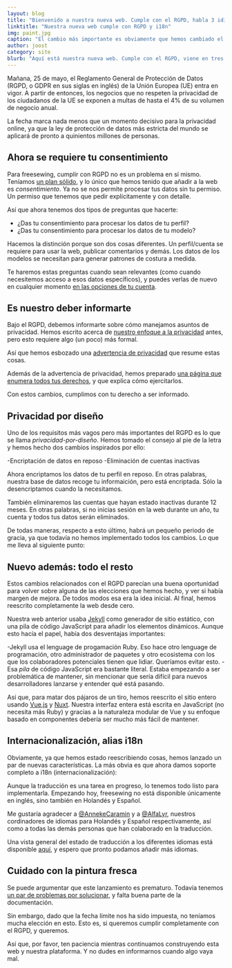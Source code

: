 ```yaml
---
layout: blog
title: "Bienvenido a nuestra nueva web. Cumple con el RGPD, habla 3 idiomas y huele a pintura fresca"
linktitle: "Nuestra nueva web cumple con RGPD y i18n"
img: paint.jpg
caption: "El cambio más importante es obviamente que hemos cambiado el morado por el negro como nuestro color principal"
author: joost
category: site
blurb: "Aquí está nuestra nueva web. Cumple con el RGPD, viene en tres idiomas y desde luego tiene un montón de cosas que necesitan más trabajo"
---
```


Mañana, 25 de mayo, el Reglamento General de Protección de Datos (RGPD, o GDPR en sus siglas en inglés) de la Unión Europea (UE) entra en vigor.
A partir de entonces, los negocios que no respeten la privacidad de los ciudadanos de la UE se exponen a multas de hasta el 4% de su volumen de negocio anual.

La fecha marca nada menos que un momento decisivo para la privacidad online, ya que la ley de protección de datos más estricta del mundo se aplicará de pronto a quinientos millones de personas.

## Ahora se requiere tu consentimiento

Para freesewing, cumplir con RGPD no es un problema en sí mismo.
Teníamos [un plan sólido](/es/blog/gdpr-plan), y lo único que hemos tenido que añadir a la web es *consentimiento*.
Ya no se nos permite procesar tus datos sin tu permiso.
Un permiso que tenemos que pedir explícitamente y con detalle.

Así que ahora tenemos dos tipos de preguntas que hacerte:

 - ¿Das tu consentimiento para procesar los datos de tu perfil?
 - ¿Das tu consentimiento para procesar los datos de tu modelo?

Hacemos la distinción porque son dos cosas diferentes.
Un perfil/cuenta se requiere para usar la web, publicar comentarios y demás.
Los datos de los modelos se necesitan para generar patrones de costura a medida.

Te haremos estas preguntas cuando sean relevantes
(como cuando necesitemos acceso a esos datos específicos),
y puedes verlas de nuevo en cualquier momento [en las opciones de tu cuenta](/es/account).

## Es nuestro deber informarte

Bajo el RGPD, debemos informarte sobre cómo manejamos asuntos de privacidad.
Hemos escrito acerca de [nuestro enfoque a la privacidad](/es/blog/privacy-choices) antes,
pero esto requiere algo (un poco) más formal.

Así que hemos esbozado una [advertencia de privacidad](/es/privacy) que resume estas cosas.

Además de la advertencia de privacidad, hemos preparado [una página que enumera todos tus derechos](/es/rights),
y que explica cómo ejercitarlos.

Con estos cambios, cumplimos con tu derecho a ser informado.

## Privacidad por diseño

Uno de los requisitos más vagos pero más importantes del RGPD es lo que se llama *privacidad-por-diseño*.
Hemos tomado el consejo al pie de la letra y hemos hecho dos cambios inspirados por ello:

 -Encriptación de datos en reposo
 -Eliminación de cuentas inactivas

Ahora encriptamos los datos de tu perfil en reposo.
En otras palabras, nuestra base de datos recoge tu informaición, pero está encriptada.
Sólo la desencriptamos cuando la necesitamos.

También eliminaremos las cuentas que hayan estado inactivas durante 12 meses.
En otras palabras, si no inicias sesión en la web durante un año, tu cuenta y todos tus datos serán eliminados.

De todas maneras, respecto a esto último, habrá un pequeño periodo de gracia, ya que todavía no hemos implementado todos los cambios.
Lo que me lleva al siguiente punto:

## Nuevo además: todo el resto

Estos cambios relacionados con el RGPD parecían una buena oportunidad para volver sobre alguna de las elecciones que hemos hecho, y ver si había margen de mejora.
De todos modos esa era la idea inicial. Al final, hemos reescrito completamente la web desde cero.

Nuestra web anterior usaba [Jekyll](https://jekyllrb.com/) como generador de sitio estático,
con una pila de código JavaScript para añadir los elementos dinámicos.
Aunque esto hacía el papel, había dos desventajas importantes:

 -Jekyll usa el lenguage de progamación Ruby. Eso hace otro lenguage de programación, otro administrador de paquetes y otro ecosistema con los que los colaboradores potenciales tienen que lidiar. Queríamos evitar esto.
 -Esa *pila* de código JavaScript era bastante literal. Estaba empezando a ser problemática de mantener, sin mencionar que sería difícil para nuevos desarrolladores lanzarse y entender qué está pasando.
 
Así que, para matar dos pájaros de un tiro, hemos reescrito el sitio entero usando [Vue.js](https://vuejs.org/) y [Nuxt](https://nuxtjs.org/).
Nuestra interfaz entera está escrita en JavaScript (no necesita más Ruby) y gracias a la naturaleza modular de Vue y su enfoque basado en componentes debería ser mucho más fácil de mantener.

## Internacionalización, alias i18n

Obviamente, ya que hemos estado reescribiendo cosas, hemos lanzado un par de nuevas características.
La más obvia es que ahora damos soporte completo a i18n (internacionalización):

Aunque la traducción es una tarea en progreso, lo tenemos todo listo para implementarla.
Empezando hoy, freesewing no está disponible únicamente en inglés, sino también en Holandés y Español.

Me gustaría agradecer a [@AnnekeCaramin](/es/users/annekecaramin) y a [@AlfaLyr](/es/users/alfalyr), nuestros cordinadores de idiomas para Holandés y Español respectivamente, así como a todas las demás personas que han colaborado en la traducción.

Una vista general del estado de traducción a los diferentes idiomas está disponible [aquí](/es/i18n), 
y espero que pronto podamos añadir más idiomas.

## Cuidado con la pintura fresca

Se puede argumentar que este lanzamiento es prematuro.
Todavía tenemos [un par de problemas por solucionar](https://github.com/freesewing/site/issues), 
y falta buena parte de la documentación. 

Sin embargo, dado que la fecha límite nos ha sido impuesta, no teníamos mucha elección en esto.
Esto es, si queremos cumplir completamente con el RGPD, y queremos.

Así que, por favor, ten paciencia mientras continuamos construyendo esta web y nuestra plataforma.
Y no dudes en informarnos cuando algo vaya mal.

